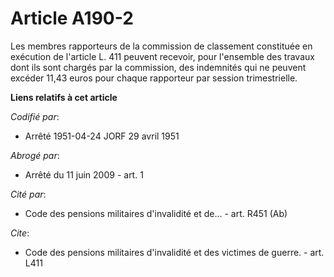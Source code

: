 # Article A190-2

Les membres rapporteurs de la commission de classement constituée en exécution de l'article L. 411 peuvent recevoir, pour
l'ensemble des travaux dont ils sont chargés par la commission, des indemnités qui ne peuvent excéder 11,43 euros pour chaque
rapporteur par session trimestrielle.

**Liens relatifs à cet article**

_Codifié par_:

  - Arrêté 1951-04-24 JORF 29 avril 1951

_Abrogé par_:

  - Arrêté du 11 juin 2009 - art. 1

_Cité par_:

  - Code des pensions militaires d'invalidité et de... - art. R451 (Ab)

_Cite_:

  - Code des pensions militaires d'invalidité et des victimes de guerre. - art. L411
